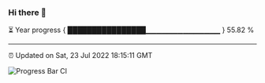 ### Hi there 👋

⏳ Year progress { ████████████████▁▁▁▁▁▁▁▁▁▁▁▁▁▁ } 55.82 %

---

⏰ Updated on Sat, 23 Jul 2022 18:15:11 GMT

![Progress Bar CI](https://github.com/liununu/liununu/workflows/Progress%20Bar%20CI/badge.svg)
